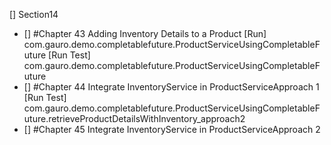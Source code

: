 [] Section14

- [] #Chapter 43 Adding Inventory Details to a Product
  [Run] com.gauro.demo.completablefuture.ProductServiceUsingCompletableFuture
  [Run Test] com.gauro.demo.completablefuture.ProductServiceUsingCompletableFuture
- [] #Chapter 44 Integrate InventoryService in ProductServiceApproach 1
  [Run Test] com.gauro.demo.completablefuture.ProductServiceUsingCompletableFuture.retrieveProductDetailsWithInventory_approach2
- [] #Chapter 45 Integrate InventoryService in ProductServiceApproach 2

